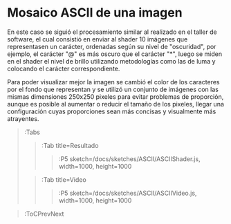 # Mosaico ASCII de una imagen

En este caso se siguió el procesamiento similar al realizado en el taller de software, el cual consistió en enviar al shader 10 imágenes que representasen un carácter, ordenadas según su nivel de "oscuridad", por ejemplo, el carácter "@" es más oscuro que el carácter "*", luego se miden en el shader el nivel de brillo utilizando metodologías como las de luma y colocando el carácter correspondiente.

Para poder visualizar mejor la imagen se cambió el color de los caracteres por el fondo que representan y se utilizó un conjunto de imágenes con las mismas dimensiones 250x250 pixeles para evitar problemas de proporción, aunque es posible al aumentar o reducir el tamaño de los pixeles, llegar una configuración cuyas proporciones sean más concisas y visualmente más atrayentes.

> :Tabs
> > :Tab title=Resultado
> > >
> > > :P5 sketch=/docs/sketches/ASCII/ASCIIShader.js, width=1000, height=1000
> > 
>
> > :Tab title=Video
> > >
> > > :P5 sketch=/docs/sketches/ASCII/ASCIIVideo.js, width=1000, height=1000

> :ToCPrevNext